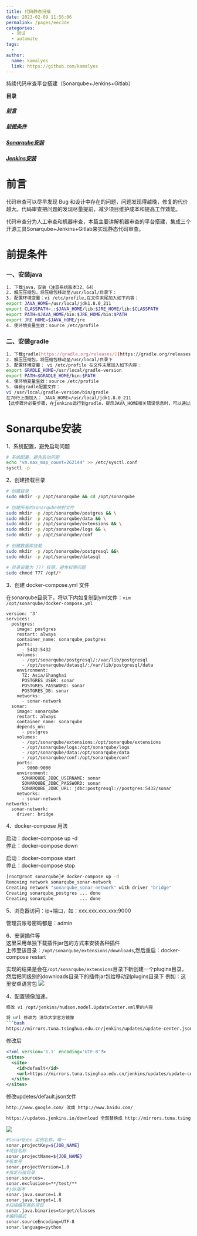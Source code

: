 ```yaml
---
title: 代码静态扫描
date: 2023-02-09 11:56:06
permalink: /pages/eec3de
categories:
  - 测试
  - automate
tags:
  - 
author: 
  name: kamalyes
  link: https://github.com/kamalyes
---
```

持续代码审查平台搭建（Sonarqube+Jenkins+Gitlab）
 
**目录**
##### <a href="#前言">前言</a>
##### <a href="#前提条件">前提条件</a>
##### <a href="#Sonarqube安装">Sonarqube安装</a>
##### <a href="#Jenkins安装">Jenkins安装</a>

# 前言
代码审查可以尽早发现 Bug 和设计中存在的问题，问题发现得越晚，修复的代价越大。代码审查把问题的发现尽量提前，减少项目维护成本和提高工作效能。

代码审查分为人工审查和机器审查，本篇主要讲解机器审查的平台搭建，集成三个开源工具Sonarqube+Jenkins+Gitlab来实现静态代码审查。

# 前提条件

### 一、安装java
```bash
1. 下载java，安装（注意系统版本32、64）
2. 解压压缩包，将压缩包移动至/usr/local/目录下：
3. 配置环境变量：vi /etc/profile,在文件末尾加入如下内容：
export JAVA_HOME=/usr/local/jdk1.8.0_211 
export CLASSPATH=.:$JAVA_HOME/lib:$JRE_HOME/lib:$CLASSPATH 
export PATH=$JAVA_HOME/bin:$JRE_HOME/bin:$PATH 
export JRE_HOME=$JAVA_HOME/jre
4. 使环境变量生效：source /etc/profile
```

### 二、安装gradle
```bash
1. 下载gradle[https://gradle.org/releases/](https://gradle.org/releases/)
2. 解压压缩包，将压缩包移动至/usr/local/目录下
3. 配置环境变量： vi /etc/profile 在文件末尾加入如下内容：
export GRADLE_HOME=/usr/local/gradle-version
export PATH=$GRADLE_HOME/bin:$PATH
4. 使环境变量生效：source /etc/profile
5. 编辑gradle配置文件：  
vi /usr/local/gradle-version/bin/gradle  
在70行上面加入： JAVA_HOME=/usr/local/jdk1.8.0_211  
【此步骤非必要步骤，在jenkins运行到gradle，提示JAVA_HOME相关错误信息时，可以通过此方式解决】
```

# Sonarqube安装

1、系统配置，避免启动问题

```bash
# 系统配置，避免启动问题
echo "vm.max_map_count=262144" >> /etc/sysctl.conf
sysctl -p

```

2、创建挂载目录

```bash
# 创建目录
sudo mkdir -p /opt/sonarqube && cd /opt/sonarqube
 
# 创建所有的sonarqube映射文件
sudo mkdir -p /opt/sonarqube/postgres && \
sudo mkdir -p /opt/sonarqube/data && \
sudo mkdir -p /opt/sonarqube/extensions && \
sudo mkdir -p /opt/sonarqube/logs && \
sudo mkdir -p /opt/sonarqube/conf
 
# 创建数据库挂载
sudo mkdir -p /opt/sonarqube/postgresql &&\
sudo mkdir -p /opt/sonarqube/datasql
 
# 目录设置为 777 权限，避免权限问题
sudo chmod 777 /opt/*

```

3、创建 docker-compose.yml 文件

在sonarqube目录下，将以下内如复制到yml文件：`vim /opt/sonarqube/docker-compose.yml`

```docker
version: '3'
services: 
  postgres: 
    image: postgres
    restart: always
    container_name: sonarqube_postgres
    ports:
      - 5432:5432
    volumes:
      - /opt/sonarqube/postgresql/:/var/lib/postgresql
      - /opt/sonarqube/datasql/:/var/lib/postgresql/data
    environment:
      TZ: Asia/Shanghai    
      POSTGRES_USER: sonar   
      POSTGRES_PASSWORD: sonar
      POSTGRES_DB: sonar
    networks: 
      - sonar-network
  sonar:
    image: sonarqube
    restart: always 
    container_name: sonarqube
    depends_on:
      - postgres
    volumes:
      - /opt/sonarqube/extensions:/opt/sonarqube/extensions
      - /opt/sonarqube/logs:/opt/sonarqube/logs
      - /opt/sonarqube/data:/opt/sonarqube/data
      - /opt/sonarqube/conf:/opt/sonarqube/conf
    ports:
      - 9000:9000
    environment:
      SONARQUBE_JDBC_USERNAME: sonar
      SONARQUBE_JDBC_PASSWORD: sonar
      SONARQUBE_JDBC_URL: jdbc:postgresql://postgres:5432/sonar
    networks: 
      - sonar-network
networks:
  sonar-network:
    driver: bridge
```

4、docker-compose 用法

启动：docker-compose up -d  
停止：docker-compose down

启动：docker-compose start  
停止：docker-compose stop

```bash
[root@root sonarqube]# docker-compose up -d
Removing network sonarqube_sonar-network
Creating network "sonarqube_sonar-network" with driver "bridge"
Creating sonarqube_postgres ... done
Creating sonarqube          ... done
```

5、浏览器访问：ip+端口，如：xxx.xxx.xxx.xxx:9000

管理员账号密码都是：admin

6、安装插件等  
这里采用单独下载插件jar包的方式来安装各种插件  
上传至该目录：`/opt/sonarqube/extensions/downloads`,然后重启：docker-compose restart

实现的结果是会在`/opt/sonarqube/extensions`目录下新创建一个plugins目录，然后把同级别的downloads目录下的插件jar包给移动到plugins目录下
例如：这里安卓语言包
![](https://www.yuyanqing.cn/oss/image-bed/col/sonarqube/sonarqube-chinese-pack.png)


4、配置镜像加速。

```bash
修改 vi /opt/jenkins/hudson.model.UpdateCenter.xml里的内容

将 url 修改为 清华大学官方镜像
```bash
https://mirrors.tuna.tsinghua.edu.cn/jenkins/updates/update-center.json
```

修改后
```xml
<?xml version='1.1' encoding='UTF-8'?>
<sites>
  <site>
    <id>default</id>
    <url>https://mirrors.tuna.tsinghua.edu.cn/jenkins/updates/update-center.json</url>
  </site>
</sites>
```

修改updetes/default.json文件
```bash
http://www.google.com/ 改成 http://www.baidu.com/

https://updates.jenkins.io/download 全部替换成 http://mirrors.tuna.tsinghua.edu.cn/jenkins
```

![](https://www.yuyanqing.cn/oss/image-bed/col/jenkins/jenkins_configure_tools_.png)

```bash
#SonarQube 实例名称，唯一
sonar.projectKey=${JOB_NAME}
#项目名称
sonar.projectName=${JOB_NAME}
#版本号
sonar.projectVersion=1.0
#指定扫描目录
sonar.sources=.
sonar.exclusions=**/test/**
#jdk版本
sonar.java.source=1.8
sonar.java.target=1.8
#扫描编写类的项目
sonar.java.binaries=target/classes
#编码格式
sonar.sourceEncoding=UTF-8
sonar.language=python
```
